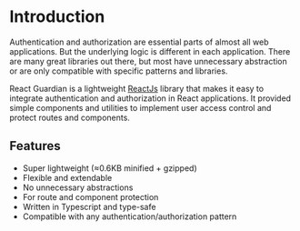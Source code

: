 # Introduction

Authentication and authorization are essential parts of almost all web
applications. But the underlying logic is different in each application. There
are many great libraries out there, but most have unnecessary abstraction or are
only compatible with specific patterns and libraries.

React Guardian is a lightweight [ReactJs](https://reactjs.org/) library that
makes it easy to integrate authentication and authorization in React
applications. It provided simple components and utilities to implement user
access control and protect routes and components.

## Features

- Super lightweight (&#8776;0.6KB minified + gzipped)
- Flexible and extendable
- No unnecessary abstractions
- For route and component protection
- Written in Typescript and type-safe
- Compatible with any authentication/authorization pattern

